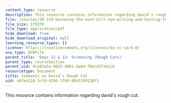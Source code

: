 ```yaml
---
content_type: resource
description: This resource contains information regarding david's rough cut.
file: /courses/20-219-becoming-the-next-bill-nye-writing-and-hosting-the-educational-show-january-iap-2015/a0fe41183cfd42961f698b43199138f3_MIT20_219IAP15_Davidcom.pdf
file_size: 179376
file_type: application/pdf
hide_download: true
hide_download_original: null
learning_resource_types: []
license: https://creativecommons.org/licenses/by-nc-sa/4.0/
ocw_type: OCWFile
parent_title: 'Days 11 & 12: Screening (Rough Cuts)'
parent_type: CourseSection
parent_uid: 91a83a5a-9923-d001-da64-fbbcd37341cb
resourcetype: Document
title: Comments on David's Rough Cut
uid: a0fe4118-3cfd-4296-1f69-8b43199138f3
---
```

This resource contains information regarding david's rough cut.